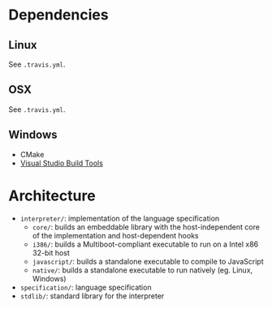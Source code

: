 # Dependencies

## Linux

See `.travis.yml`.

## OSX

See `.travis.yml`.

## Windows

- CMake
- [Visual Studio Build Tools](https://www.visualstudio.com/thank-you-downloading-visual-studio/?sku=BuildTools)

# Architecture

- `interpreter/`: implementation of the language specification
  - `core/`: builds an embeddable library with the host-independent core of the implementation and host-dependent hooks
  - `i386/`: builds a Multiboot-compliant executable to run on a Intel x86 32-bit host
  - `javascript/`: builds a standalone executable to compile to JavaScript
  - `native/`: builds a standalone executable to run natively (eg. Linux, Windows)
- `specification/`: language specification
- `stdlib/`: standard library for the interpreter
